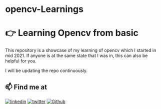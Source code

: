 ﻿# opencv-Learnings

# 👉 Learning Opencv from basic

This repository is a showcase of my learning of opencv which I started in mid 2021. If anyone is at the same state that I was in, this can also be helpful for you.

I will be updating the repo continuously.

## 📫 Find me at

[![linkedin](https://img.shields.io/badge/linkedin-0A66C2?style=for-the-badge&logo=linkedin&logoColor=white)](https://www.linkedin.com/in/manas-bhattarai-10a988192/)
[![twitter](https://img.shields.io/badge/twitter-1DA1F2?style=for-the-badge&logo=twitter&logoColor=white)](https://twitter.com/Manas_0101)
[![Github](https://img.shields.io/github/followers/ManasB17?style=social)](https://github.com/ManasB17)
